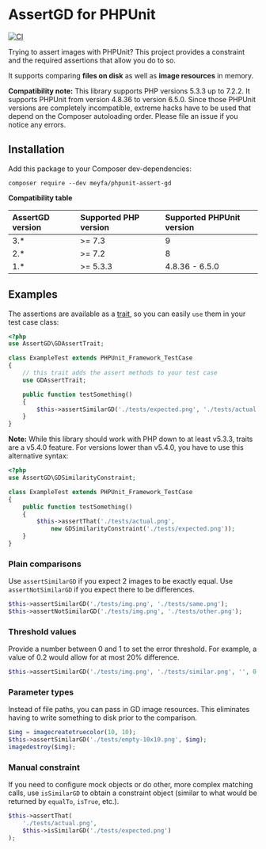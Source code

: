 # AssertGD for PHPUnit

[![CI](https://github.com/meyfa/phpunit-assert-gd/actions/workflows/main.yml/badge.svg?branch=v1.x)](https://github.com/meyfa/phpunit-assert-gd/actions/workflows/main.yml)

Trying to assert images with PHPUnit? This project provides a constraint and the
required assertions that allow you do to so.

It supports comparing **files on disk** as well as **image resources** in
memory.

**Compatibility note:** This library supports PHP versions 5.3.3 up to 7.2.2. It
supports PHPUnit from version 4.8.36 to version 6.5.0.
Since those PHPUnit versions are completely incompatible, extreme hacks have to
be used that depend on the Composer autoloading order. Please file an issue if
you notice any errors.

## Installation

Add this package to your Composer dev-dependencies:

```
composer require --dev meyfa/phpunit-assert-gd
```

**Compatibility table**

| AssertGD version | Supported PHP version | Supported PHPUnit version |
| :--------------- | :-------------------- | :------------------------ |
| 3.*              | >= 7.3                | 9                         |
| 2.*              | >= 7.2                | 8                         |
| 1.*              | >= 5.3.3              | 4.8.36 - 6.5.0            |

## Examples

The assertions are available as a
[trait](http://php.net/manual/en/language.oop5.traits.php), so you can easily
`use` them in your test case class:

```php
<?php
use AssertGD\GDAssertTrait;

class ExampleTest extends PHPUnit_Framework_TestCase
{
    // this trait adds the assert methods to your test case
    use GDAssertTrait;

    public function testSomething()
    {
        $this->assertSimilarGD('./tests/expected.png', './tests/actual.png');
    }
}
```

**Note:** While this library should work with PHP down to at least v5.3.3,
traits are a v5.4.0 feature. For versions lower than v5.4.0, you have to use
this alternative syntax:

```php
<?php
use AssertGD\GDSimilarityConstraint;

class ExampleTest extends PHPUnit_Framework_TestCase
{
    public function testSomething()
    {
        $this->assertThat('./tests/actual.png',
            new GDSimilarityConstraint('./tests/expected.png'));
    }
}
```

### Plain comparisons

Use `assertSimilarGD` if you expect 2 images to be exactly equal.
Use `assertNotSimilarGD` if you expect there to be differences.

```php
$this->assertSimilarGD('./tests/img.png', './tests/same.png');
$this->assertNotSimilarGD('./tests/img.png', './tests/other.png');
```

### Threshold values

Provide a number between 0 and 1 to set the error threshold. For example, a
value of 0.2 would allow for at most 20% difference.

```php
$this->assertSimilarGD('./tests/img.png', './tests/similar.png', '', 0.2);
```

### Parameter types

Instead of file paths, you can pass in GD image resources. This eliminates
having to write something to disk prior to the comparison.

```php
$img = imagecreatetruecolor(10, 10);
$this->assertSimilarGD('./tests/empty-10x10.png', $img);
imagedestroy($img);
```

### Manual constraint

If you need to configure mock objects or do other, more complex matching calls,
use `isSimilarGD` to obtain a constraint object (similar to what would be
returned by `equalTo`, `isTrue`, etc.).

```php
$this->assertThat(
    './tests/actual.png',
    $this->isSimilarGD('./tests/expected.png')
);
```
